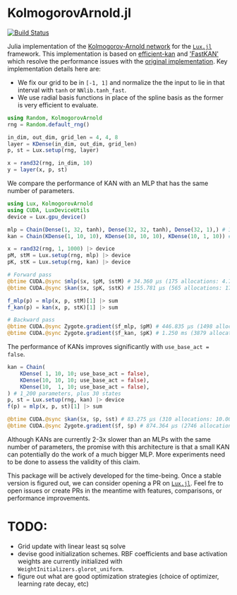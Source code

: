 # KolmogorovArnold.jl

[![Build Status](https://github.com/vpuri3/KolmogorovArnold.jl/actions/workflows/CI.yml/badge.svg?branch=master)](https://github.com/vpuri3/KolmogorovArnold.jl/actions/workflows/CI.yml?query=branch%3Amaster)

Julia implementation of the [Kolmogorov-Arnold network](https://arxiv.org/abs/2404.19756)
for the [`Lux.jl`](https://lux.csail.mit.edu/stable/) framework.
This implementation is based on [efficient-kan](https://github.com/Blealtan/efficient-kan)
and ['FastKAN'](https://github.com/ZiyaoLi/fast-kan) which resolve the performance
issues with the [original implementation](https://github.com/KindXiaoming/pykan).
Key implementation details here are:
- We fix our grid to be in `[-1, 1]` and normalize the the input to lie in that interval with `tanh` or `NNlib.tanh_fast`.
- We use radial basis functions in place of the spline basis as the former is very efficient to evaluate.

```julia
using Random, KolmogorovArnold
rng = Random.default_rng()

in_dim, out_dim, grid_len = 4, 4, 8
layer = KDense(in_dim, out_dim, grid_len)
p, st = Lux.setup(rng, layer)

x = rand32(rng, in_dim, 10)
y = layer(x, p, st)
```

We compare the performance of KAN with an MLP that has the same number of parameters.
```julia
using Lux, KolmogorovArnold
using CUDA, LuxDeviceUtils
device = Lux.gpu_device()

mlp = Chain(Dense(1, 32, tanh), Dense(32, 32, tanh), Dense(32, 1),) # 1_153 parameters
kan = Chain(KDense(1, 10, 10), KDense(10, 10, 10), KDense(10, 1, 10)) # 1_320 parameters plus 30 states

x = rand32(rng, 1, 1000) |> device
pM, stM = Lux.setup(rng, mlp) |> device
pK, stK = Lux.setup(rng, kan) |> device

# Forward pass
@btime CUDA.@sync $mlp($x, $pM, $stM) # 34.360 μs (175 allocations: 4.78 KiB)
@btime CUDA.@sync $kan($x, $pK, $stK) # 155.781 μs (565 allocations: 17.50 KiB)

f_mlp(p) = mlp(x, p, stM)[1] |> sum
f_kan(p) = kan(x, p, stK)[1] |> sum

# Backward pass
@btime CUDA.@sync Zygote.gradient($f_mlp, $pM) # 446.835 μs (1498 allocations: 56.94 KiB)
@btime CUDA.@sync Zygote.gradient($f_kan, $pK) # 1.250 ms (3879 allocations: 136.06 KiB)

```
The performance of KANs improves significantly with `use_base_act = false`.
```julia
kan = Chain(
    KDense( 1, 10, 10; use_base_act = false),
    KDense(10, 10, 10; use_base_act = false),
    KDense(10,  1, 10; use_base_act = false),
) # 1_200 parameters, plus 30 states
p, st = Lux.setup(rng, kan) |> device
f(p) = mlp(x, p, st)[1] |> sum

@btime CUDA.@sync $kan($x, $p, $st) # 83.275 μs (310 allocations: 10.00 KiB)
@btime CUDA.@sync Zygote.gradient($f, $p) # 874.364 μs (2746 allocations: 99.70 KiB)
```
Although KANs are currently 2-3x slower than an MLPs with the same number of parameters,
the promise with this architecture is that a small KAN can potentially do the work of a much bigger MLP.
More experiments need to be done to assess the validity of this claim.

This package will be actively developed for the time-being.
Once a stable version is figured out, we can consider opening a PR on [`Lux.jl`](https://github.com/LuxDL/Lux.jl).
Feel fre to open issues or create PRs in the meantime with features, comparisons, or performance improvements.

# TODO:
- Grid update with linear least sq solve
- devise good initialization schemes. RBF coefficients and base activation weights are currently initialized with `WeightInitializers.glorot_uniform`.
- figure out what are good optimization strategies (choice of optimizer, learning rate decay, etc)
